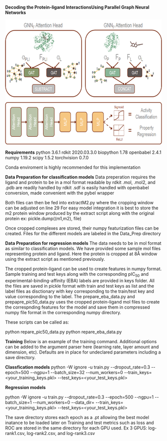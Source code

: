 **Decoding the Protein-ligand InteractionsUsing Parallel Graph Neural Networks**

<div style="text-align:center"><img src="updatedfig1.png" width="600" height="400"></div>

**Requirements**
python                    3.6.1
rdkit                     2020.03.3.0
biopython                 1.78
openbabel                 2.4.1
numpy                     1.19.2
scipy                     1.5.2
torchvision               0.7.0

Conda enviroment is highly recommended for this implementation

**Data Preparation for classification models**
Data preperation requires the ligand and protein to be in a mol format readable by rdkit
.mol, .mol2, and .pdb are readily handled by rdkit
.sdf is easily handled with openbabel conversion, made convenient with the pybel wrapper

Both files can then be fed into extractM2.py where the cropping window can be adjusted on line 29
For easy model integration it is best to store the m2 protein window produced by the
extract script along with the original protein ex: pickle.dump((m1,m2), file)

Once cropped complexes are stored, their numpy featurization files can be created.
Files for the different models are labeled in the Data_Prep directory

**Data Preparation for regression models**
The data needs to be in mol format as similar to classification models. 
We have provided some sample mol files representing protein and ligand.
Here the protein is cropped at 8Å window using the extract script as mentioned previously.

The cropped protein-ligand can be used to create features in numpy format. 
Sample training and test keys along with the corresponding pIC<sub>50</sub> and experimental-binding-affinity (EBA) labels are provided in keys folder.
All the files are saved in pickle format with train and test keys as list and the label files as disctionary with key corresponding to the train/test key and value corresponding to the label. The prepare_eba_data.py and prepapre_pic50_data.py uses the cropped protein-ligand mol files to create the correspnding features for the model and save them in compressed numpy file format in the corresponding numpy directory.

These scripts can be called as:

python repare_pic50_data.py <path to pkl-mol directory> <path to save numpy features>
python repare_eba_data.py <path to pkl-mol directory> <path to save numpy features>


**Training**
Below is an example of the training command. Additional options can be added to the 
argument parser here (learning rate, layer amount and dimension, etc). Defaults are
in place for undeclared parameters including a save directory. 

**Classfication models**
python -W ignore -u train.py --dropout_rate=0.3 --epoch=500 --ngpu=1 --batch_size=32 --num_workers=0  --train_keys=<your_training_keys.pkl>  --test_keys=<your_test_keys.pkl>

**Regression models**

python -W ignore -u train.py --dropout_rate=0.3 --epoch=500 --ngpu=1 --batch_size=1 --num_workers=0 --data_dir=<path to feature-numpy folder> --train_keys=<your_training_keys.pkl>  --test_keys=<your_test_keys.pkl>

The save directory stores each epoch as a .pt allowing the best model inatance to be loaded
later on
Training and test metrics such as loss and ROC are stored in the same directory for each GPU
used. Ex 3 GPUS: log-rank1.csv, log-rank2.csv, and log-rank3.csv
